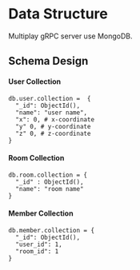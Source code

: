 # Data Structure

Multiplay gRPC server use MongoDB.

## Schema Design

#### User Collection

```
db.user.collection =  {
  "_id": ObjectId(),
  "name": "user name",
  "x": 0, # x-coordinate
  "y" 0, # y-coordinate
  "z" 0, # z-coordinate
}
```

#### Room Collection

```
db.room.collection = {
  "_id" : ObjectId(),
  "name": "room name"
}
```

#### Member Collection

```
db.member.collection = {
  "_id": ObjectId(), 
  "user_id": 1,
  "room_id": 1 
}
```
